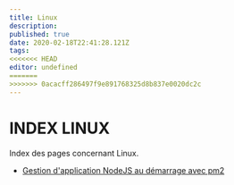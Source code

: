 ```yaml
---
title: Linux
description: 
published: true
date: 2020-02-18T22:41:28.121Z
tags: 
<<<<<<< HEAD
editor: undefined
=======
>>>>>>> 0acacff286497f9e891768325d8b837e0020dc2c
---
```


# INDEX LINUX

Index des pages concernant Linux.

* [Gestion d'application NodeJS au démarrage avec pm2](/python/gestion_nodejs_demarrage)